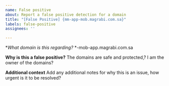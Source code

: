 ```yaml
---
name: False positive
about: Report a false positive detection for a domain
title: "[False Positive] {mm-app-mob.magrabi.com.sa}"
labels: false-positive
assignees: ''

---
```


**What domain is this regarding?*
*-mob-app.magrabi.com.sa

**Why is this a false positive?**
The domains are safe and protected,? I am the owner of the domains?

**Additional context**
Add any additional notes for why this is an issue, how urgent is it to be resolved?
